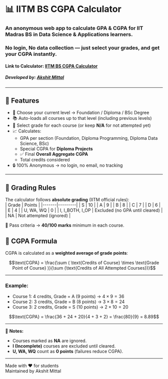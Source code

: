# 📊 IITM BS CGPA Calculator  
### An **anonymous web app** to calculate **GPA & CGPA** for IIT Madras BS in Data Science & Applications learners.  
### No login, No data collection — just select your grades, and get your CGPA instantly.  
#### Link to Calculator: [IITM BS CGPA Calculator](https://akshit12mittal.github.io/IITMBS_cgpa_Calculator/)
##### Developed by: [Akshit Mittal](https://www.linkedin.com/in/akshit12mittal/)
---
## 🚀 Features  
- 🎯 Choose your current level → Foundation / Diploma / BSc Degree  
- 📚 Auto-loads all courses up to that level (including previous levels)  
- 📝 Select grade for each course (or keep **N/A** for not attempted yet)  
- 📈 Calculates:  
  - GPA per section (Foundation, Diploma Programming, Diploma Data Science, BSc)  
  - Special CGPA for **Diploma Projects**  
  - ✅ Final **Overall Aggregate CGPA**  
  - Total credits considered  
- 🔒 100% Anonymous → no login, no email, no tracking  
---
## 🧮 Grading Rules  
The calculator follows **absolute grading** (IITM official rules):  
| Grade | Points |
|-------|---------|
| S     | 10 |
| A     | 9 |
| B     | 8 |
| C     | 7 |
| D     | 6 |
| E     | 4 |
| U, WA, WQ | 0 |
| I, I_BOTH, I_OP | Excluded (no GPA until cleared) |
| NA    | Not attempted (ignored) |

📌 Pass criteria → **40/100 marks** minimum in each course.  

## 📐 CGPA Formula  
CGPA is calculated as a **weighted average of grade points**:  

$$\text{CGPA} = \frac{\sum ( \text{Credits of Course} \times \text{Grade Point of Course} )}{\sum (\text{Credits of All Attempted Courses})}$$

---
### Example:  
- Course 1: 4 credits, Grade = A (9 points) → $4 \times 9 = 36$  
- Course 2: 3 credits, Grade = B (8 points) → $3 \times 8 = 24$  
- Course 3: 2 credits, Grade = S (10 points) → $2 \times 10 = 20$  

$$\text{CGPA} = \frac{36 + 24 + 20}{4 + 3 + 2} = \frac{80}{9} = 8.89$$

---
📌 **Notes:**  
- Courses marked as **NA** are ignored.  
- **I (Incomplete)** courses are excluded until cleared.  
- **U, WA, WQ** count as **0 points** (failures reduce CGPA).  
---
Made with ❤️ for students  
Maintained by Akshit Mittal

